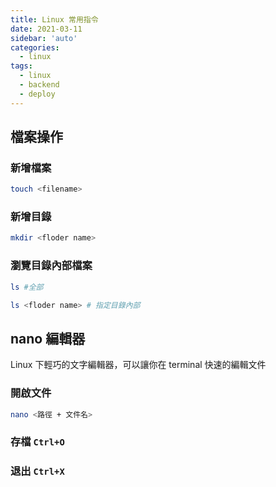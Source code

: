 ```yaml
---
title: Linux 常用指令
date: 2021-03-11
sidebar: 'auto'
categories:
  - linux
tags:
  - linux
  - backend
  - deploy
---
```


## 檔案操作

### 新增檔案

```bash
touch <filename>
```

### 新增目錄

```bash
mkdir <floder name>
```

### 瀏覽目錄內部檔案

```bash
ls #全部

ls <floder name> # 指定目錄內部
```

## nano 編輯器

Linux 下輕巧的文字編輯器，可以讓你在 terminal 快速的編輯文件

### 開啟文件

```bash
nano <路徑 + 文件名>
```

### 存檔 `Ctrl+O`

### 退出 `Ctrl+X`
